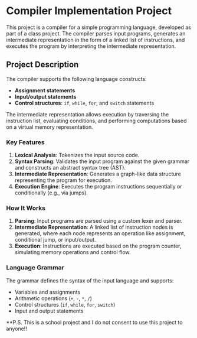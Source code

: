 # Compiler Implementation Project

This project is a compiler for a simple programming language, developed as part of a class project. The compiler parses input programs, generates an intermediate representation in the form of a linked list of instructions, and executes the program by interpreting the intermediate representation. 

## **Project Description**
The compiler supports the following language constructs:
- **Assignment statements**
- **Input/output statements**
- **Control structures**: `if`, `while`, `for`, and `switch` statements

The intermediate representation allows execution by traversing the instruction list, evaluating conditions, and performing computations based on a virtual memory representation.

### **Key Features**
1. **Lexical Analysis**: Tokenizes the input source code.
2. **Syntax Parsing**: Validates the input program against the given grammar and constructs an abstract syntax tree (AST).
3. **Intermediate Representation**: Generates a graph-like data structure representing the program for execution.
4. **Execution Engine**: Executes the program instructions sequentially or conditionally (e.g., via jumps).

### **How It Works**
1. **Parsing**: Input programs are parsed using a custom lexer and parser.
2. **Intermediate Representation**: A linked list of instruction nodes is generated, where each node represents an operation like assignment, conditional jump, or input/output.
3. **Execution**: Instructions are executed based on the program counter, simulating memory operations and control flow.

### **Language Grammar**
The grammar defines the syntax of the input language and supports:
- Variables and assignments
- Arithmetic operations (`+`, `-`, `*`, `/`)
- Control structures (`if`, `while`, `for`, `switch`)
- Input and output statements

**P.S. This is a school project and I do not consent to use this project to anyone!!
